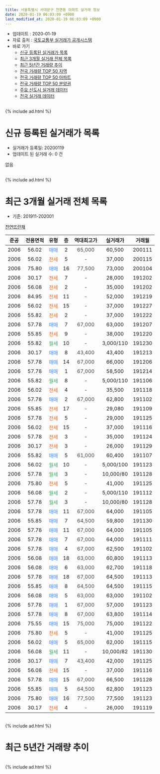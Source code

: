 ```yaml
---
title: 서울특별시 서대문구 천연동 아파트 실거래 정보
date: 2020-01-19 06:03:09 +0900
last_modified_at: 2020-01-19 06:03:09 +0900
---
```


* 업데이트 : 2020-01-19
* 자료 출처 : [국토교통부 실거래가 공개시스템](http://rt.molit.go.kr)
* 바로 가기
    * [신규 등록된 실거래가 목록](#신규-등록된-실거래가-목록)
    * [최근 3개월 실거래 전체 목록](#최근-3개월-실거래-전체-목록)
    * [최근 5년간 거래량 추이](#최근-5년간-거래량-추이)
    * [전국 거래량 TOP 50 지역](https://apt-info.github.io/apt-trade-info/최근-3개월-전국에서-가장-거래가-많이-발생한-지역)
    * [전국 거래량 TOP 50 아파트](https://apt-info.github.io/apt-trade-info/최근-3개월-전국에서-가장-거래가-많이-발생한-아파트)
    * [전국 거래량 TOP 50 분양권](https://apt-info.github.io/apt-trade-info/최근-3개월-전국에서-가장-거래가-많이-발생한-분양권)
    * [주요 신도시 실거래 데이터](https://apt-info.github.io/apt-trade-info/주요-신도시)
    * [전국 실거래 데이터](https://apt-info.github.io/apt-trade-info/전국)
<br>
{% include ad.html %}
<br>

# 신규 등록된 실거래가 목록
* 실거래가 등록일: 20200119
* 업데이트 된 실거래 수: 0 건

없음

<br>
{% include ad.html %}
<br>

# 최근 3개월 실거래 전체 목록
* 기준: 201911-202001


[천연뜨란채](https://search.naver.com/search.naver?query=%EC%84%9C%EC%9A%B8%ED%8A%B9%EB%B3%84%EC%8B%9C+%EC%84%9C%EB%8C%80%EB%AC%B8%EA%B5%AC+%EC%B2%9C%EC%97%B0%EB%8F%99+%EC%B2%9C%EC%97%B0%EB%9C%A8%EB%9E%80%EC%B1%84)

|준공|전용면적|유형|층|역대최고가|실거래가|거래월|
|:---:|:---:|:---:|:---:|:---:|:---:|:---:|
|2006|56.02|<span style="color:#4285f3">매매</span>|2|<span style="color:#444444">65,000</span>|60,500|200111|
|2006|56.02|<span style="color:#ff5a00">전세</span>|5|<span style="color:#444444">-</span>|37,000|200115|
|2006|75.80|<span style="color:#4285f3">매매</span>|16|<span style="color:#444444">77,500</span>|73,000|200104|
|2006|30.17|<span style="color:#ff5a00">전세</span>|7|<span style="color:#444444">-</span>|28,000|191202|
|2006|56.08|<span style="color:#ff5a00">전세</span>|2|<span style="color:#444444">-</span>|35,000|191202|
|2006|84.95|<span style="color:#ff5a00">전세</span>|11|<span style="color:#444444">-</span>|52,000|191219|
|2006|56.02|<span style="color:#ff5a00">전세</span>|15|<span style="color:#444444">-</span>|37,000|191227|
|2006|55.82|<span style="color:#ff5a00">전세</span>|2|<span style="color:#444444">-</span>|37,000|191222|
|2006|57.78|<span style="color:#4285f3">매매</span>|7|<span style="color:#444444">67,000</span>|63,000|191207|
|2006|55.85|<span style="color:#ff5a00">전세</span>|9|<span style="color:#444444">-</span>|38,000|191220|
|2006|55.82|<span style="color:#34a853">월세</span>|10|<span style="color:#444444">-</span>|3,000/110|191230|
|2006|30.17|<span style="color:#4285f3">매매</span>|8|<span style="color:#444444">43,400</span>|43,400|191213|
|2006|57.78|<span style="color:#4285f3">매매</span>|14|<span style="color:#444444">67,000</span>|66,000|191206|
|2006|57.78|<span style="color:#4285f3">매매</span>|1|<span style="color:#444444">67,000</span>|58,500|191214|
|2006|55.82|<span style="color:#34a853">월세</span>|8|<span style="color:#444444">-</span>|5,000/110|191106|
|2006|56.02|<span style="color:#ff5a00">전세</span>|4|<span style="color:#444444">-</span>|35,500|191118|
|2006|57.78|<span style="color:#4285f3">매매</span>|2|<span style="color:#444444">67,000</span>|62,800|191102|
|2006|55.85|<span style="color:#ff5a00">전세</span>|17|<span style="color:#444444">-</span>|29,080|191109|
|2006|57.78|<span style="color:#ff5a00">전세</span>|5|<span style="color:#444444">-</span>|29,000|191125|
|2006|56.02|<span style="color:#ff5a00">전세</span>|15|<span style="color:#444444">-</span>|37,000|191116|
|2006|57.78|<span style="color:#ff5a00">전세</span>|3|<span style="color:#444444">-</span>|35,000|191124|
|2006|30.17|<span style="color:#ff5a00">전세</span>|3|<span style="color:#444444">-</span>|26,000|191129|
|2006|55.82|<span style="color:#4285f3">매매</span>|5|<span style="color:#444444">61,000</span>|60,400|191107|
|2006|56.02|<span style="color:#34a853">월세</span>|10|<span style="color:#444444">-</span>|5,000/100|191123|
|2006|57.78|<span style="color:#34a853">월세</span>|3|<span style="color:#444444">-</span>|10,000/80|191128|
|2006|75.80|<span style="color:#ff5a00">전세</span>|5|<span style="color:#444444">-</span>|41,000|191125|
|2006|56.08|<span style="color:#34a853">월세</span>|2|<span style="color:#444444">-</span>|5,000/110|191112|
|2006|57.78|<span style="color:#34a853">월세</span>|3|<span style="color:#444444">-</span>|10,000/80|191128|
|2006|57.78|<span style="color:#4285f3">매매</span>|11|<span style="color:#444444">67,000</span>|64,000|191105|
|2006|55.85|<span style="color:#4285f3">매매</span>|7|<span style="color:#444444">64,500</span>|59,800|191130|
|2006|57.78|<span style="color:#4285f3">매매</span>|11|<span style="color:#444444">67,000</span>|64,000|191105|
|2006|57.78|<span style="color:#4285f3">매매</span>|7|<span style="color:#444444">67,000</span>|64,000|191111|
|2006|57.78|<span style="color:#4285f3">매매</span>|4|<span style="color:#444444">67,000</span>|62,500|191102|
|2006|56.08|<span style="color:#4285f3">매매</span>|18|<span style="color:#444444">63,000</span>|60,800|191113|
|2006|56.08|<span style="color:#4285f3">매매</span>|6|<span style="color:#444444">63,000</span>|62,700|191118|
|2006|57.78|<span style="color:#4285f3">매매</span>|18|<span style="color:#444444">67,000</span>|64,500|191113|
|2006|55.85|<span style="color:#4285f3">매매</span>|8|<span style="color:#444444">64,500</span>|64,500|191115|
|2006|56.08|<span style="color:#4285f3">매매</span>|5|<span style="color:#444444">63,000</span>|63,000|191102|
|2006|57.78|<span style="color:#4285f3">매매</span>|1|<span style="color:#444444">67,000</span>|57,000|191123|
|2006|57.78|<span style="color:#4285f3">매매</span>|8|<span style="color:#444444">67,000</span>|63,800|191114|
|2006|75.55|<span style="color:#4285f3">매매</span>|15|<span style="color:#444444">75,000</span>|75,000|191122|
|2006|75.80|<span style="color:#ff5a00">전세</span>|5|<span style="color:#444444">-</span>|41,000|191125|
|2006|56.02|<span style="color:#4285f3">매매</span>|5|<span style="color:#444444">65,000</span>|62,000|191115|
|2006|56.08|<span style="color:#34a853">월세</span>|11|<span style="color:#444444">-</span>|10,000/82|191130|
|2006|30.17|<span style="color:#4285f3">매매</span>|7|<span style="color:#444444">43,400</span>|42,000|191125|
|2006|56.08|<span style="color:#ff5a00">전세</span>|15|<span style="color:#444444">-</span>|37,000|191116|
|2006|57.78|<span style="color:#4285f3">매매</span>|15|<span style="color:#444444">67,000</span>|66,500|191128|
|2006|55.85|<span style="color:#4285f3">매매</span>|5|<span style="color:#444444">64,500</span>|62,800|191123|
|2006|75.80|<span style="color:#4285f3">매매</span>|16|<span style="color:#444444">77,500</span>|77,500|191123|
|2006|30.17|<span style="color:#ff5a00">전세</span>|4|<span style="color:#444444">-</span>|26,000|191119|


<br>
{% include ad.html %}
<br>

# 최근 5년간 거래량 추이


<div style="width:100%;">
    <canvas id="deal_progress" height="200"></canvas>
</div>

<script>
new Chart(document.getElementById("deal_progress"), {
    type: 'line',
    data: {
        labels: ['201501','201502','201503','201504','201505','201506','201507','201508','201509','201510','201511','201512','201601','201602','201603','201604','201605','201606','201607','201608','201609','201610','201611','201612','201701','201702','201703','201704','201705','201706','201707','201708','201709','201710','201711','201712','201801','201802','201803','201804','201805','201806','201807','201808','201809','201810','201811','201812','201901','201902','201903','201904','201905','201906','201907','201908','201909','201910','201911','201912','202001'],
        datasets: [{
            label: '매매',
            pointRadius: 1,
            data: [12, 6, 14, 14, 5, 6, 8, 7, 9, 8, 2, 2, 5, 5, 7, 6, 2, 10, 2, 5, 7, 12, 8, 7, 2, 5, 3, 1, 9, 6, 10, 8, 4, 11, 11, 9, 6, 10, 5, 6, 1, 7, 2, 3, 10, 2, 3, 0, 0, 1, 2, 1, 2, 3, 4, 6, 6, 18, 20, 4, 2],
            borderColor: "rgba(255, 201, 14, 1)",
            backgroundColor: "rgba(255, 201, 14, 0.5)",
            fill: false,
            lineTension: 0
        },{
            label: '전월세',
            pointRadius: 1,
            data: [5, 5, 9, 6, 5, 5, 8, 6, 10, 8, 7, 13, 10, 11, 3, 14, 10, 14, 7, 10, 8, 8, 5, 10, 17, 8, 10, 7, 10, 4, 16, 8, 11, 6, 5, 8, 11, 10, 14, 11, 9, 10, 8, 9, 10, 12, 8, 10, 13, 12, 9, 5, 7, 7, 8, 10, 6, 9, 16, 7, 1],
            borderColor: "rgba(0, 141, 185, 1)",
            backgroundColor: "rgba(0, 141, 185, 0.5)",
            fill: false,
            lineTension: 0
        }
        ]
    },
    options: {
        responsive: true,
        title: {
            display: false
        },
        tooltips: {
            mode: 'index',
            intersect: false
        },
        hover: {
            mode: 'nearest',
            intersect: true
        },
        scales: {
            xAxes: [{
                display: true,
                scaleLabel: {
                    display: true,
                    labelString: '년/월'
                }
            }],
            yAxes: [{
                display: true,
                ticks: {
                    suggestedMin: 0,
                },
                scaleLabel: {
                    display: true,
                    labelString: '실거래 수'
                }
            }]
        }
    }
});

</script>


<br>
{% include ad.html %}
<br>

